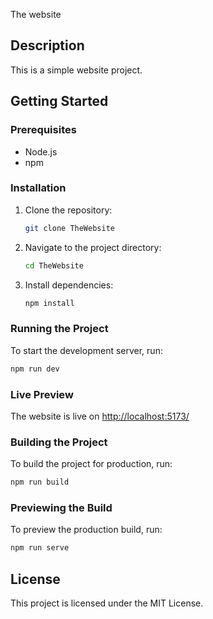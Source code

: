 The website

## Description

This is a simple website project.

## Getting Started

### Prerequisites

- Node.js
- npm

### Installation

1. Clone the repository:
   ```sh
   git clone TheWebsite
   ```
2. Navigate to the project directory:
   ```sh
   cd TheWebsite
   ```
3. Install dependencies:
   ```sh
   npm install
   ```

### Running the Project

To start the development server, run:

```sh
npm run dev
```

### Live Preview

The website is live on [http://localhost:5173/](http://localhost:5173/)

### Building the Project

To build the project for production, run:

```sh
npm run build
```

### Previewing the Build

To preview the production build, run:

```sh
npm run serve
```

## License

This project is licensed under the MIT License.
